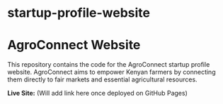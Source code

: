 # startup-profile-website
# AgroConnect Website

This repository contains the code for the AgroConnect startup profile website. AgroConnect aims to empower Kenyan farmers by connecting them directly to fair markets and essential agricultural resources.

**Live Site:** (Will add link here once deployed on GitHub Pages)
